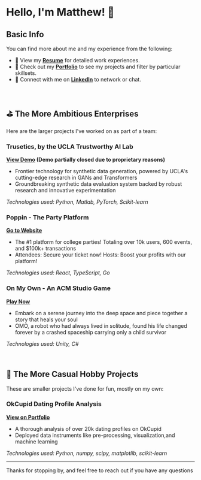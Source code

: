 # Hello, I'm Matthew! 👋

## Basic Info

You can find more about me and my experience from the following:

- 📄 View my **[Resume](https://www.yangmatthew.com/resume)** for detailed work experiences.
- 🎨 Check out my **[Portfolio](https://www.yangmatthew.com/)** to see my projects and filter by particular skillsets.
- 💼 Connect with me on **[LinkedIn](https://www.linkedin.com/in/matthew-yang-91291a168/)** to network or chat.

<br>
  
## ⛳️ The More Ambitious Enterprises 

Here are the larger projects I've worked on as part of a team:

### Trusetics, by the UCLA Trustworthy AI Lab
**[View Demo](https://github.com/skematt/skematt/edit/main/README.md) (Demo partially closed due to proprietary reasons)**

- Frontier technology for synthetic data generation, powered by UCLA's cutting-edge research in GANs and Transformers
- Groundbreaking synthetic data evaluation system backed by robust research and innovative experimentation

*Technologies used: Python, Matlab, PyTorch, Scikit-learn*

### Poppin - The Party Platform
**[Go to Website](https://joinpoppin.com/)**

- The #1 platform for college parties! Totaling over 10k users, 600 events, and $100k+ transactions
- Attendees: Secure your ticket now! Hosts: Boost your profits with our platform!

*Technologies used: React, TypeScript, Go*

### On My Own - An ACM Studio Game
**[Play Now](https://kmbusybee.itch.io/on-my-own)**

- Embark on a serene journey into the deep space and piece together a story that heals your soul
- OMO, a robot who had always lived  in solitude, found his life changed forever by a crashed spaceship carrying only a child survivor

*Technologies used: Unity, C#*

<br>

## 🎯 The More Casual Hobby Projects

These are smaller projects I've done for fun, mostly on my own:

### OkCupid Dating Profile Analysis
**[View on Portfolio](https://www.yangmatthew.com/okcupid-analysis)**

- A thorough analysis of over 20k dating profiles on OkCupid
- Deployed data instruments like pre-processing, visualization,and machine learning

*Technologies used: Python, numpy, scipy, matplotlib, scikit-learn*


---

Thanks for stopping by, and feel free to reach out if you have any questions

